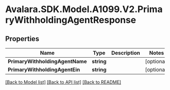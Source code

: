 # Avalara.SDK.Model.A1099.V2.PrimaryWithholdingAgentResponse

## Properties

Name | Type | Description | Notes
------------ | ------------- | ------------- | -------------
**PrimaryWithholdingAgentName** | **string** |  | [optional] 
**PrimaryWithholdingAgentEin** | **string** |  | [optional] 

[[Back to Model list]](../../../README.md#documentation-for-models) [[Back to API list]](../../../README.md#documentation-for-api-endpoints) [[Back to README]](../../../README.md)

